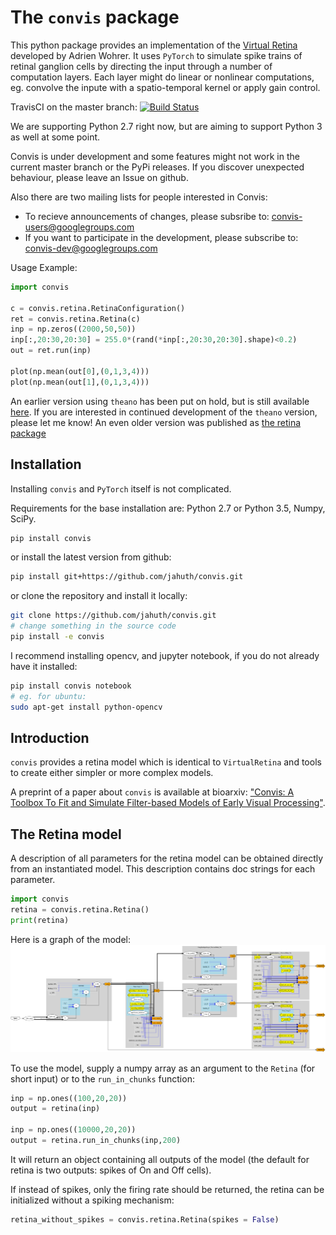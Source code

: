# The `convis` package

This python package provides an implementation of the [Virtual Retina](http://www-sop.inria.fr/neuromathcomp/public/software/virtualretina/) developed by Adrien Wohrer. It uses `PyTorch` to simulate spike trains of retinal ganglion cells by directing the input through a number of computation layers. Each layer might do linear or nonlinear computations, eg. convolve the inpute with a spatio-temporal kernel or apply gain control.

TravisCI on the master branch: [![Build Status](https://travis-ci.org/jahuth/convis.svg?branch=master)](https://travis-ci.org/jahuth/convis) 

We are supporting Python 2.7 right now, but are aiming to support Python 3 as well at some point.

Convis is under development and some features might not work in the current master branch or the PyPi releases.
If you discover unexpected behaviour, please leave an Issue on github.

Also there are two mailing lists for people interested in Convis:

 * To recieve announcements of changes, please subsribe to: [convis-users@googlegroups.com](https://groups.google.com/forum/#!forum/convis-users)
 * If you want to participate in the development, please subscribe to: [convis-dev@googlegroups.com](https://groups.google.com/forum/#!forum/convis-dev)



Usage Example:

```python
import convis

c = convis.retina.RetinaConfiguration()
ret = convis.retina.Retina(c)
inp = np.zeros((2000,50,50))
inp[:,20:30,20:30] = 255.0*(rand(*inp[:,20:30,20:30].shape)<0.2)
out = ret.run(inp)

plot(np.mean(out[0],(0,1,3,4)))
plot(np.mean(out[1],(0,1,3,4)))
```

An earlier version using `theano` has been put on hold, but is still available [here](http://github.com/jahuth/convis_theano). If you are interested in continued development of the `theano` version, please let me know!
An even older version was published as <a href="https://github.com/jahuth/retina">the retina package</a>

## Installation

Installing `convis` and `PyTorch` itself is not complicated.

Requirements for the base installation are: Python 2.7 or Python 3.5, Numpy, SciPy.

```bash
pip install convis
```

or install the latest version from github:

```bash
pip install git+https://github.com/jahuth/convis.git
```

or clone the repository and install it locally:

```bash
git clone https://github.com/jahuth/convis.git
# change something in the source code
pip install -e convis
```


I recommend installing opencv, and jupyter notebook, if you do not already have it installed:

```bash
pip install convis notebook
# eg. for ubuntu:
sudo apt-get install python-opencv
```

## Introduction

`convis` provides a retina model which is identical to `VirtualRetina` and tools
to create either simpler or more complex models.

A preprint of a paper about `convis` is available at bioarxiv: 
["Convis: A Toolbox To Fit and Simulate Filter-based Models of Early Visual Processing"](https://doi.org/10.1101/169284).

## The Retina model

A description of all parameters for the retina model can be obtained directly from
an instantiated model. This description contains doc strings for each parameter.
```python
import convis
retina = convis.retina.Retina()
print(retina)
```

Here is a graph of the model:
<a href="retina_graph.png"><img src="retina_graph.png" widht="200"/></a>

To use the model, supply a numpy array as an argument to the `Retina` (for short input) or to the `run_in_chunks` function:

```python
inp = np.ones((100,20,20))
output = retina(inp)

inp = np.ones((10000,20,20))
output = retina.run_in_chunks(inp,200)
```

It will return an object containing all outputs of the model (the default for retina is two outputs: spikes of On and Off cells).

If instead of spikes, only the firing rate should be returned, the retina can be initialized without a spiking mechanism:

```python
retina_without_spikes = convis.retina.Retina(spikes = False)
```

